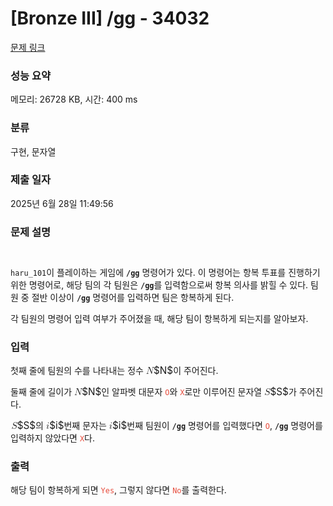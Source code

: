# [Bronze III] /gg - 34032 

[문제 링크](https://www.acmicpc.net/problem/34032) 

### 성능 요약

메모리: 26728 KB, 시간: 400 ms

### 분류

구현, 문자열

### 제출 일자

2025년 6월 28일 11:49:56

### 문제 설명

<h5 style="text-align: center;"><img alt="" src="https://upload.acmicpc.net/1b146e65-dbb3-4dd4-b4de-a0425418f1e8/-/preview/"></h5>

<p><code>haru_101</code>이 플레이하는 게임에 <strong><code>/gg</code></strong> 명령어가 있다. 이 명령어는 항복 투표를 진행하기 위한 명령어로, 해당 팀의 각 팀원은 <strong><code>/gg</code></strong>를 입력함으로써 항복 의사를 밝힐 수 있다. 팀원 중 절반 이상이 <strong><code>/gg</code></strong> 명령어를 입력하면 팀은 항복하게 된다.</p>

<p>각 팀원의 명령어 입력 여부가 주어졌을 때, 해당 팀이 항복하게 되는지를 알아보자.</p>

### 입력 

 <p>첫째 줄에 팀원의 수를 나타내는 정수 <mjx-container class="MathJax" jax="CHTML" style="font-size: 109%; position: relative;"><mjx-math class="MJX-TEX" aria-hidden="true"><mjx-mi class="mjx-i"><mjx-c class="mjx-c1D441 TEX-I"></mjx-c></mjx-mi></mjx-math><mjx-assistive-mml unselectable="on" display="inline"><math xmlns="http://www.w3.org/1998/Math/MathML"><mi>N</mi></math></mjx-assistive-mml><span aria-hidden="true" class="no-mathjax mjx-copytext">$N$</span></mjx-container>이 주어진다.</p>

<p>둘째 줄에 길이가 <mjx-container class="MathJax" jax="CHTML" style="font-size: 109%; position: relative;"><mjx-math class="MJX-TEX" aria-hidden="true"><mjx-mi class="mjx-i"><mjx-c class="mjx-c1D441 TEX-I"></mjx-c></mjx-mi></mjx-math><mjx-assistive-mml unselectable="on" display="inline"><math xmlns="http://www.w3.org/1998/Math/MathML"><mi>N</mi></math></mjx-assistive-mml><span aria-hidden="true" class="no-mathjax mjx-copytext">$N$</span></mjx-container>인 알파벳 대문자 <code><span style="color:#e74c3c;">O</span></code>와 <code><span style="color:#e74c3c;">X</span></code>로만 이루어진 문자열 <mjx-container class="MathJax" jax="CHTML" style="font-size: 109%; position: relative;"><mjx-math class="MJX-TEX" aria-hidden="true"><mjx-mi class="mjx-i"><mjx-c class="mjx-c1D446 TEX-I"></mjx-c></mjx-mi></mjx-math><mjx-assistive-mml unselectable="on" display="inline"><math xmlns="http://www.w3.org/1998/Math/MathML"><mi>S</mi></math></mjx-assistive-mml><span aria-hidden="true" class="no-mathjax mjx-copytext">$S$</span></mjx-container>가 주어진다.</p>

<p><mjx-container class="MathJax" jax="CHTML" style="font-size: 109%; position: relative;"> <mjx-math class="MJX-TEX" aria-hidden="true"><mjx-mi class="mjx-i"><mjx-c class="mjx-c1D446 TEX-I"></mjx-c></mjx-mi></mjx-math><mjx-assistive-mml unselectable="on" display="inline"><math xmlns="http://www.w3.org/1998/Math/MathML"><mi>S</mi></math></mjx-assistive-mml><span aria-hidden="true" class="no-mathjax mjx-copytext">$S$</span></mjx-container>의 <mjx-container class="MathJax" jax="CHTML" style="font-size: 109%; position: relative;"><mjx-math class="MJX-TEX" aria-hidden="true"><mjx-mi class="mjx-i"><mjx-c class="mjx-c1D456 TEX-I"></mjx-c></mjx-mi></mjx-math><mjx-assistive-mml unselectable="on" display="inline"><math xmlns="http://www.w3.org/1998/Math/MathML"><mi>i</mi></math></mjx-assistive-mml><span aria-hidden="true" class="no-mathjax mjx-copytext">$i$</span></mjx-container>번째 문자는 <mjx-container class="MathJax" jax="CHTML" style="font-size: 109%; position: relative;"><mjx-math class="MJX-TEX" aria-hidden="true"><mjx-mi class="mjx-i"><mjx-c class="mjx-c1D456 TEX-I"></mjx-c></mjx-mi></mjx-math><mjx-assistive-mml unselectable="on" display="inline"><math xmlns="http://www.w3.org/1998/Math/MathML"><mi>i</mi></math></mjx-assistive-mml><span aria-hidden="true" class="no-mathjax mjx-copytext">$i$</span></mjx-container>번째 팀원이 <strong><code>/gg</code></strong> 명령어를 입력했다면 <code><span style="color:#e74c3c;">O</span></code>, <strong><code>/gg</code></strong> 명령어를 입력하지 않았다면 <code><span style="color:#e74c3c;">X</span></code>다.</p>

### 출력 

 <p>해당 팀이 항복하게 되면 <code><span style="color:#e74c3c;">Yes</span></code>, 그렇지 않다면 <code><span style="color:#e74c3c;">No</span></code>를 출력한다.</p>

